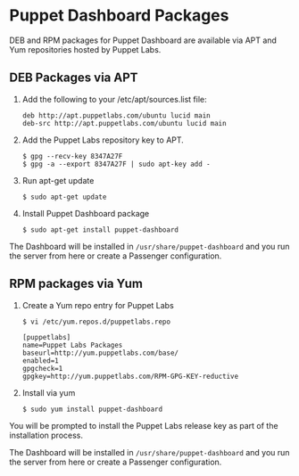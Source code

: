 Puppet Dashboard Packages
=========================

DEB and RPM packages for Puppet Dashboard are available via APT and Yum
repositories hosted by Puppet Labs.

DEB Packages via APT
--------------------

1. Add the following to your /etc/apt/sources.list file:

       deb http://apt.puppetlabs.com/ubuntu lucid main
       deb-src http://apt.puppetlabs.com/ubuntu lucid main

2. Add the Puppet Labs repository key to APT.

       $ gpg --recv-key 8347A27F
       $ gpg -a --export 8347A27F | sudo apt-key add -

3. Run apt-get update

       $ sudo apt-get update

4. Install Puppet Dashboard package

       $ sudo apt-get install puppet-dashboard

The Dashboard will be installed in `/usr/share/puppet-dashboard` and you run
the server from here or create a Passenger configuration.

RPM packages via Yum
--------------------

1. Create a Yum repo entry for Puppet Labs

       $ vi /etc/yum.repos.d/puppetlabs.repo

       [puppetlabs]
       name=Puppet Labs Packages
       baseurl=http://yum.puppetlabs.com/base/
       enabled=1
       gpgcheck=1
       gpgkey=http://yum.puppetlabs.com/RPM-GPG-KEY-reductive

2. Install via yum

       $ sudo yum install puppet-dashboard

You will be prompted to install the Puppet Labs release key as part of the
installation process.

The Dashboard will be installed in `/usr/share/puppet-dashboard` and you run
the server from here or create a Passenger configuration.

